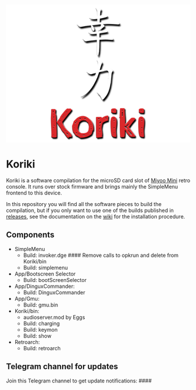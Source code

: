 ![koriki](images/koriki_logo.png)

# Koriki

Koriki is a software compilation for the microSD card slot of [Miyoo Mini](https://lemiyoo.cn/product/143.html) retro console. It runs over stock firmware and brings mainly the SimpleMenu frontend to this device.

In this repository you will find all the software pieces to build the compilation, but if you only want to use one of the builds published in [releases](https://github.com/Rparadise-Team/Koriki/releases), see the documentation on the [wiki](https://github.com/Rparadise-Team/Koriki/wiki) for the installation procedure.

## Components

* SimpleMenu
    * Build: invoker.dge     #### Remove calls to opkrun and delete from Koriki/bin
    * Build: simplemenu
* App/Bootscreen Selector
    * Build: bootScreenSelector
* App/DinguxCommander:
    * Build: DinguxCommander
* App/Gmu:
    * Build: gmu.bin
* Koriki/bin:
    * audioserver.mod by Eggs
    * Build: charging
    * Build: keymon
    * Build: show
* Retroarch:
    * Build: retroarch

## Telegram channel for updates

Join this Telegram channel to get update notifications: ####
